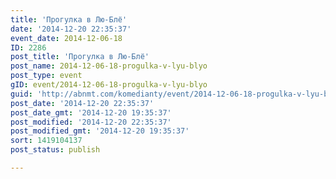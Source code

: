 ```yaml
---
title: 'Прогулка в Лю-Блё'
date: '2014-12-20 22:35:37'
event_date: 2014-12-06-18
ID: 2286
post_title: 'Прогулка в Лю-Блё'
post_name: 2014-12-06-18-progulka-v-lyu-blyo
post_type: event
gID: event/2014-12-06-18-progulka-v-lyu-blyo
guid: 'http://abnmt.com/komedianty/event/2014-12-06-18-progulka-v-lyu-blyo'
post_date: '2014-12-20 22:35:37'
post_date_gmt: '2014-12-20 19:35:37'
post_modified: '2014-12-20 22:35:37'
post_modified_gmt: '2014-12-20 19:35:37'
sort: 1419104137
post_status: publish

---
```


